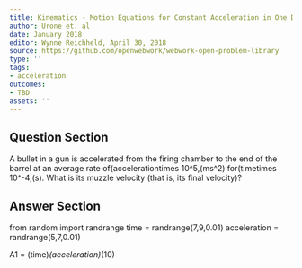 ```yaml
---
title: Kinematics - Motion Equations for Constant Acceleration in One Dimension
author: Urone et. al
date: January 2018
editor: Wynne Reichheld, April 30, 2018
source: https://github.com/openwebwork/webwork-open-problem-library
type: ''
tags:
- acceleration
outcomes:
- TBD
assets: ''
---
```


## Question Section 

A bullet in a gun is accelerated from the firing chamber to the end of the barrel at an average rate of(accelerationtimes 10^5,(ms^2) for(timetimes 10^-4,(s). What is its muzzle velocity (that is, its final velocity)?

## Answer Section

from random import randrange
time = randrange(7,9,0.01)
acceleration = randrange(5,7,0.01)

A1 = (time)*(acceleration)*(10)